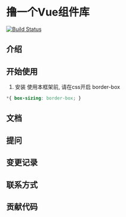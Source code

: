 #  撸一个Vue组件库
[![Build Status](https://travis-ci.org/wangyujie1207/Vue-test.svg?branch=master)](https://travis-ci.org/wangyujie1207/Vue-test)
## 介绍

## 开始使用
1. 安装 
使用本框架前, 请在css开启 border-box
```css
*{ box-sizing: border-box; }
```
## 文档

## 提问

## 变更记录

## 联系方式

## 贡献代码
